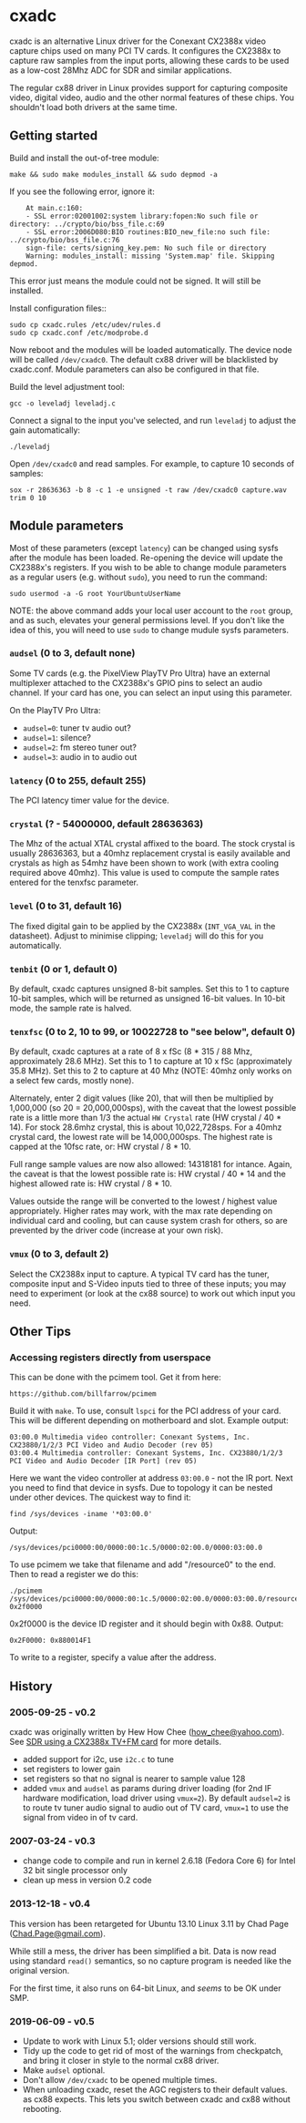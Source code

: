 # cxadc

cxadc is an alternative Linux driver for the Conexant CX2388x video
capture chips used on many PCI TV cards. It configures the CX2388x to
capture raw samples from the input ports, allowing these cards to be
used as a low-cost 28Mhz ADC for SDR and similar applications.

The regular cx88 driver in Linux provides support for capturing composite
video, digital video, audio and the other normal features of these
chips. You shouldn't load both drivers at the same time.

## Getting started

Build and install the out-of-tree module:

	make && sudo make modules_install && sudo depmod -a

If you see the following error, ignore it:

        At main.c:160:
        - SSL error:02001002:system library:fopen:No such file or directory: ../crypto/bio/bss_file.c:69
        - SSL error:2006D080:BIO routines:BIO_new_file:no such file: ../crypto/bio/bss_file.c:76
        sign-file: certs/signing_key.pem: No such file or directory
        Warning: modules_install: missing 'System.map' file. Skipping depmod.

This error just means the module could not be signed. It will still be installed.

Install configuration files::

	sudo cp cxadc.rules /etc/udev/rules.d
	sudo cp cxadc.conf /etc/modprobe.d

Now reboot and the modules will be loaded automatically. The device node will
be called `/dev/cxadc0`. The default cx88 driver will be blacklisted by cxadc.conf.
Module parameters can also be configured in that file.

Build the level adjustment tool:

	gcc -o leveladj leveladj.c

Connect a signal to the input you've selected, and run `leveladj` to
adjust the gain automatically:

	./leveladj

Open `/dev/cxadc0` and read samples. For example, to capture 10 seconds
of samples:

	sox -r 28636363 -b 8 -c 1 -e unsigned -t raw /dev/cxadc0 capture.wav trim 0 10

## Module parameters

Most of these parameters (except `latency`) can be changed using sysfs
after the module has been loaded. Re-opening the device will update the
CX2388x's registers. If you wish to be able to change module parameters 
as a regular users (e.g. without `sudo`), you need to run the command:

	sudo usermod -a -G root YourUbuntuUserName
	
NOTE: the above command adds your local user account to the `root` group,
and as such, elevates your general permissions level. If you don't like
the idea of this, you will need to use `sudo` to change mudule sysfs
parameters.

### `audsel` (0 to 3, default none)

Some TV cards (e.g. the PixelView PlayTV Pro Ultra) have an external
multiplexer attached to the CX2388x's GPIO pins to select an audio
channel. If your card has one, you can select an input using this
parameter.

On the PlayTV Pro Ultra:
- `audsel=0`: tuner tv audio out?
- `audsel=1`: silence?
- `audsel=2`: fm stereo tuner out?
- `audsel=3`: audio in to audio out

### `latency` (0 to 255, default 255)

The PCI latency timer value for the device.

### `crystal` (? - 54000000,  default 28636363)

The Mhz of the actual XTAL crystal affixed to the board. The stock
crystal is usually 28636363, but a 40mhz replacement crystal is easily
available and crystals as high as 54mhz have been shown to work (with
extra cooling required above 40mhz).  This value is used to compute
the sample rates entered for the tenxfsc parameter.

### `level` (0 to 31, default 16)

The fixed digital gain to be applied by the CX2388x (`INT_VGA_VAL` in
the datasheet). Adjust to minimise clipping; `leveladj` will do this
for you automatically.

### `tenbit` (0 or 1, default 0)

By default, cxadc captures unsigned 8-bit samples. Set this to 1 to
capture 10-bit samples, which will be returned as unsigned 16-bit
values. In 10-bit mode, the sample rate is halved.

### `tenxfsc` (0 to 2, 10 to 99, or 10022728 to "see below", default 0)

By default, cxadc captures at a rate of 8 x fSc (8 * 315 / 88 Mhz,
approximately 28.6 MHz). Set this to 1 to capture at 10 x fSc
(approximately 35.8 MHz). Set this to 2 to capture at 40 Mhz 
(NOTE: 40mhz only works on a select few cards, mostly none).

Alternately, enter 2 digit values (like 20), that will then be 
multiplied by 1,000,000 (so 20 = 20,000,000sps), with the caveat 
that the lowest possible rate is a little more than 1/3 the actual
`HW Crystal` rate (HW crystal / 40 * 14). For stock 28.6mhz crystal, 
this is about 10,022,728sps. For a 40mhz crystal card, the lowest
rate will be 14,000,000sps. The highest rate is capped at the 
10fsc rate, or:  HW crystal / 8 * 10. 

Full range sample values are now also allowed: 14318181 for intance.
Again, the caveat is that the lowest possible rate is: 
HW crystal / 40 * 14 and the highest allowed rate is:
HW crystal / 8 * 10.

Values outside the range will be converted to the lowest / highest 
value appropriately. Higher rates may work, with the max rate depending
on individual card and cooling, but can cause system crash for others, 
so are prevented by the driver code (increase at your own risk). 


### `vmux` (0 to 3, default 2)

Select the CX2388x input to capture. A typical TV card has the tuner,
composite input and S-Video inputs tied to three of these inputs; you
may need to experiment (or look at the cx88 source) to work out which
input you need.

## Other Tips

### Accessing registers directly from userspace

This can be done with the pcimem tool. Get it from here:

    https://github.com/billfarrow/pcimem

Build it with `make`. To use, consult `lspci` for the PCI address of
your card. This will be different depending on motherboard and slot.
Example output:

    03:00.0 Multimedia video controller: Conexant Systems, Inc. CX23880/1/2/3 PCI Video and Audio Decoder (rev 05)
    03:00.4 Multimedia controller: Conexant Systems, Inc. CX23880/1/2/3 PCI Video and Audio Decoder [IR Port] (rev 05)

Here we want the video controller at address `03:00.0` - not the
IR port. Next you need to find that device in sysfs. Due to topology
it can be nested under other devices. The quickest way to find it:

    find /sys/devices -iname '*03:00.0'

Output:

    /sys/devices/pci0000:00/0000:00:1c.5/0000:02:00.0/0000:03:00.0

To use pcimem we take that filename and add "/resource0" to the end.
Then to read a register we do this:

    ./pcimem /sys/devices/pci0000:00/0000:00:1c.5/0000:02:00.0/0000:03:00.0/resource0 0x2f0000

0x2f0000 is the device ID register and it should begin with 0x88.
Output:

    0x2F0000: 0x880014F1

To write to a register, specify a value after the address.


## History

### 2005-09-25 - v0.2

cxadc was originally written by Hew How Chee (<how_chee@yahoo.com>).
See [SDR using a CX2388x TV+FM card](http://web.archive.org/web/20091027150612/http://geocities.com/how_chee/cx23881fc6.htm) for more details.

- added support for i2c, use `i2c.c` to tune
- set registers to lower gain
- set registers so that no signal is nearer to sample value 128
- added `vmux` and `audsel` as params during driver loading
  (for 2nd IF hardware modification, load driver using `vmux=2`).
  By default `audsel=2` is to route tv tuner audio signal to
  audio out of TV card, `vmux=1` to use the signal from video in of tv card.

### 2007-03-24 - v0.3

- change code to compile and run in kernel 2.6.18 (Fedora Core 6)
  for Intel 32 bit single processor only
- clean up mess in version 0.2 code

### 2013-12-18 - v0.4

This version has been retargeted for Ubuntu 13.10 Linux 3.11 by
Chad Page (<Chad.Page@gmail.com>).

While still a mess, the driver has been simplified a bit.  Data is now read
using standard `read()` semantics, so no capture program is needed like the original
version.

For the first time, it also runs on 64-bit Linux, and *seems* to be OK under
SMP.

### 2019-06-09 - v0.5

- Update to work with Linux 5.1; older versions should still work.
- Tidy up the code to get rid of most of the warnings from checkpatch,
  and bring it closer in style to the normal cx88 driver.
- Make `audsel` optional.
- Don't allow `/dev/cxadc` to be opened multiple times.
- When unloading cxadc, reset the AGC registers to their default values.
  as cx88 expects. This lets you switch between cxadc and cx88 without
  rebooting.
